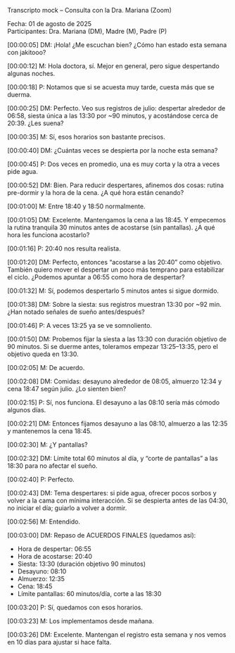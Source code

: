 Transcripto mock – Consulta con la Dra. Mariana (Zoom)

Fecha: 01 de agosto de 2025  
Participantes: Dra. Mariana (DM), Madre (M), Padre (P)

[00:00:05] DM: ¡Hola! ¿Me escuchan bien? ¿Cómo han estado esta semana con jakitooo?

[00:00:12] M: Hola doctora, sí. Mejor en general, pero sigue despertando algunas noches.

[00:00:18] P: Notamos que si se acuesta muy tarde, cuesta más que se duerma.

[00:00:25] DM: Perfecto. Veo sus registros de julio: despertar alrededor de 06:58, siesta única a las 13:30 por ~90 minutos, y acostándose cerca de 20:39. ¿Les suena?

[00:00:35] M: Sí, esos horarios son bastante precisos.

[00:00:40] DM: ¿Cuántas veces se despierta por la noche esta semana?

[00:00:45] P: Dos veces en promedio, una es muy corta y la otra a veces pide agua.

[00:00:52] DM: Bien. Para reducir despertares, afinemos dos cosas: rutina pre-dormir y la hora de la cena. ¿A qué hora están cenando?

[00:01:00] M: Entre 18:40 y 18:50 normalmente.

[00:01:05] DM: Excelente. Mantengamos la cena a las 18:45. Y empecemos la rutina tranquila 30 minutos antes de acostarse (sin pantallas). ¿A qué hora les funciona acostarlo?

[00:01:16] P: 20:40 nos resulta realista.

[00:01:20] DM: Perfecto, entonces “acostarse a las 20:40” como objetivo. También quiero mover el despertar un poco más temprano para estabilizar el ciclo. ¿Podemos apuntar a 06:55 como hora de despertar?

[00:01:32] M: Sí, podemos despertarlo 5 minutos antes si sigue dormido.

[00:01:38] DM: Sobre la siesta: sus registros muestran 13:30 por ~92 min. ¿Han notado señales de sueño antes/después?

[00:01:46] P: A veces 13:25 ya se ve somnoliento.

[00:01:50] DM: Probemos fijar la siesta a las 13:30 con duración objetivo de 90 minutos. Si se duerme antes, toleramos empezar 13:25–13:35, pero el objetivo queda en 13:30.

[00:02:05] M: De acuerdo.

[00:02:08] DM: Comidas: desayuno alrededor de 08:05, almuerzo 12:34 y cena 18:47 según julio. ¿Lo sienten bien?

[00:02:15] P: Sí, nos funciona. El desayuno a las 08:10 sería más cómodo algunos días.

[00:02:21] DM: Entonces fijamos desayuno a las 08:10, almuerzo a las 12:35 y mantenemos la cena 18:45.

[00:02:30] M: ¿Y pantallas?

[00:02:32] DM: Límite total 60 minutos al día, y “corte de pantallas” a las 18:30 para no afectar el sueño.

[00:02:40] P: Perfecto.

[00:02:43] DM: Tema despertares: si pide agua, ofrecer pocos sorbos y volver a la cama con mínima interacción. Si se despierta antes de las 04:30, no iniciar el día; guiarlo a volver a dormir.

[00:02:56] M: Entendido.

[00:03:00] DM: Repaso de ACUERDOS FINALES (quedamos así):
- Hora de despertar: 06:55
- Hora de acostarse: 20:40
- Siesta: 13:30 (duración objetivo 90 minutos)
- Desayuno: 08:10
- Almuerzo: 12:35
- Cena: 18:45
- Límite pantallas: 60 minutos/día, corte a las 18:30

[00:03:20] P: Sí, quedamos con esos horarios.

[00:03:23] M: Los implementamos desde mañana.

[00:03:26] DM: Excelente. Mantengan el registro esta semana y nos vemos en 10 días para ajustar si hace falta.
